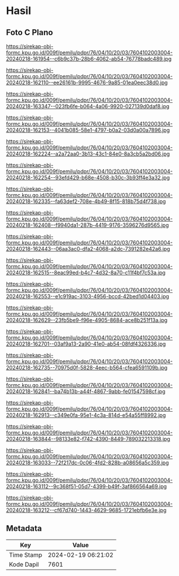 # Hasil

## Foto C Plano

https://sirekap-obj-formc.kpu.go.id/009f/pemilu/pdpr/76/04/10/20/03/7604102003004-20240218-161954--c6b9c37b-28b6-4062-ab54-76778badc489.jpg

https://sirekap-obj-formc.kpu.go.id/009f/pemilu/pdpr/76/04/10/20/03/7604102003004-20240218-162110--ee26161b-9995-4676-9a85-01ea0eec38d0.jpg

https://sirekap-obj-formc.kpu.go.id/009f/pemilu/pdpr/76/04/10/20/03/7604102003004-20240218-163347--023fb6fe-b064-4a06-9920-027139d0daf8.jpg

https://sirekap-obj-formc.kpu.go.id/009f/pemilu/pdpr/76/04/10/20/03/7604102003004-20240218-162153--4041b085-58e1-4797-b0a2-03d0a00a7896.jpg

https://sirekap-obj-formc.kpu.go.id/009f/pemilu/pdpr/76/04/10/20/03/7604102003004-20240218-162224--a2a72aa0-3b13-43c1-84e0-8a3cb5a2bd06.jpg

https://sirekap-obj-formc.kpu.go.id/009f/pemilu/pdpr/76/04/10/20/03/7604102003004-20240218-162254--93efd429-b68e-4508-b30c-3b93ff4e3a32.jpg

https://sirekap-obj-formc.kpu.go.id/009f/pemilu/pdpr/76/04/10/20/03/7604102003004-20240218-162335--fa63def2-708e-4b49-8f15-818b75d4f738.jpg

https://sirekap-obj-formc.kpu.go.id/009f/pemilu/pdpr/76/04/10/20/03/7604102003004-20240218-162408--f9940da1-287b-4419-9176-3596276d9565.jpg

https://sirekap-obj-formc.kpu.go.id/009f/pemilu/pdpr/76/04/10/20/03/7604102003004-20240218-162443--06aa3ac0-dfa2-4068-a2dc-7391282e42a6.jpg

https://sirekap-obj-formc.kpu.go.id/009f/pemilu/pdpr/76/04/10/20/03/7604102003004-20240218-162515--8eac99ed-b4c7-4d32-8a70-c11f4bf7c53a.jpg

https://sirekap-obj-formc.kpu.go.id/009f/pemilu/pdpr/76/04/10/20/03/7604102003004-20240218-162553--e1c919ac-3103-4956-bccd-42bed1d04403.jpg

https://sirekap-obj-formc.kpu.go.id/009f/pemilu/pdpr/76/04/10/20/03/7604102003004-20240218-162629--23fb5be9-f96e-4905-8684-ace8b251f13a.jpg

https://sirekap-obj-formc.kpu.go.id/009f/pemilu/pdpr/76/04/10/20/03/7604102003004-20240218-162701--03af9a13-2a90-41e0-ab54-08fdf4326336.jpg

https://sirekap-obj-formc.kpu.go.id/009f/pemilu/pdpr/76/04/10/20/03/7604102003004-20240218-162735--70975d0f-5828-4eec-b564-cfea6591109b.jpg

https://sirekap-obj-formc.kpu.go.id/009f/pemilu/pdpr/76/04/10/20/03/7604102003004-20240218-162841--ba74b13b-a44f-4867-9abb-fe01547598cf.jpg

https://sirekap-obj-formc.kpu.go.id/009f/pemilu/pdpr/76/04/10/20/03/7604102003004-20240218-162913--c349e0fa-95e1-4c3a-814d-e54a55ff8992.jpg

https://sirekap-obj-formc.kpu.go.id/009f/pemilu/pdpr/76/04/10/20/03/7604102003004-20240218-163844--98133e82-f742-4390-8449-789032213318.jpg

https://sirekap-obj-formc.kpu.go.id/009f/pemilu/pdpr/76/04/10/20/03/7604102003004-20240218-163033--72f217dc-0c06-4fd2-828b-a08656a5c359.jpg

https://sirekap-obj-formc.kpu.go.id/009f/pemilu/pdpr/76/04/10/20/03/7604102003004-20240218-163112--9c368f51-05d7-4399-b49f-3af866564a69.jpg

https://sirekap-obj-formc.kpu.go.id/009f/pemilu/pdpr/76/04/10/20/03/7604102003004-20240218-163212--cf67d740-1443-4629-9685-1721ebfb6e3e.jpg


## Metadata

| Key        | Value               |
| ---------- | ------------------- |
| Time Stamp | 2024-02-19 06:21:02 |
| Kode Dapil | 7601                |



